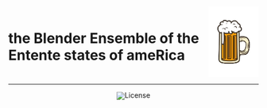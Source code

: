 <!-- markdownlint-disable first-line-h1 -->
<!-- markdownlint-disable html -->
<!-- markdownlint-disable no-duplicate-header -->
<div style="display: flex; align-items: center; gap: 10px;">
  <h1 style="border-bottom: none;>b.e.e.r</h1>
  <h2 style="border-bottom: none;>the Blender Ensemble of the Entente states of ameRica</h2>
  <img src="https://github.com/GoobisMoobis/b.e.e.r./blob/main/beer.png?raw=true" width="20%" alt="Logo" />
</div>
<hr>
<div align="center" style="line-height: 1;">
  <a href="https://github.com/GoobisMoobis/b.e.e.r./blob/main/LICENSE">
  <img alt="License" src="https://img.shields.io/badge/License-GNU%20General%20Public%20License%20v3.0-f5de53?&color=f5de53" style="display: inline-block; vertical-align: middle;"/>
  </a>
</div>

